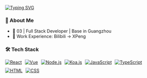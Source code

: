 [![Typing SVG](https://readme-typing-svg.demolab.com/?lines=👋+Hi+I'm+HowieCong;&size=28&width=600&height=80&color=4A90E2&pause=2000&speed=120)](https://git.io/typing-svg)

### 🚀 About Me
- 👦 03 | Full Stack Developer | Base in Guangzhou
- 🌱 Work Experience: Bilibili → XPeng

### 🛠️ Tech Stack
<div style="display: flex; flex-wrap: wrap; gap: 10px; margin: 1rem 0;">
  <a href="https://react.dev/" target="_blank" rel="noopener noreferrer">
    <img src="https://img.shields.io/badge/React-61DAFB?style=for-the-badge&logo=react&logoColor=black" alt="React">
  </a>
  <a href="https://vuejs.org/" target="_blank" rel="noopener noreferrer">
    <img src="https://img.shields.io/badge/Vue-4FC08D?style=for-the-badge&logo=vue.js&logoColor=white" alt="Vue">
  </a>
  <a href="https://nodejs.org/" target="_blank" rel="noopener noreferrer">
    <img src="https://img.shields.io/badge/Node.js-339933?style=for-the-badge&logo=node.js&logoColor=white" alt="Node.js">
  </a>
  <a href="https://koajs.com/" target="_blank" rel="noopener noreferrer">
    <img src="https://img.shields.io/badge/Koa.js-333333?style=for-the-badge&logo=koajs&logoColor=white" alt="Koa.js">
  </a>
  <a href="https://developer.mozilla.org/en-US/docs/Web/JavaScript" target="_blank" rel="noopener noreferrer">
    <img src="https://img.shields.io/badge/JavaScript-F7DF1E?style=for-the-badge&logo=javascript&logoColor=black" alt="JavaScript">
  </a>
  <a href="https://www.typescriptlang.org/" target="_blank" rel="noopener noreferrer">
    <img src="https://img.shields.io/badge/TypeScript-3178C6?style=for-the-badge&logo=typescript&logoColor=white" alt="TypeScript">
  </a>
  <a href="https://developer.mozilla.org/en-US/docs/Web/HTML" target="_blank" rel="noopener noreferrer">
    <img src="https://img.shields.io/badge/HTML5-E34F26?style=for-the-badge&logo=html5&logoColor=white" alt="HTML">
  </a>
  <a href="https://developer.mozilla.org/en-US/docs/Web/CSS" target="_blank" rel="noopener noreferrer">
    <img src="https://img.shields.io/badge/CSS3-1572B6?style=for-the-badge&logo=css3&logoColor=white" alt="CSS">
  </a>
</div>
